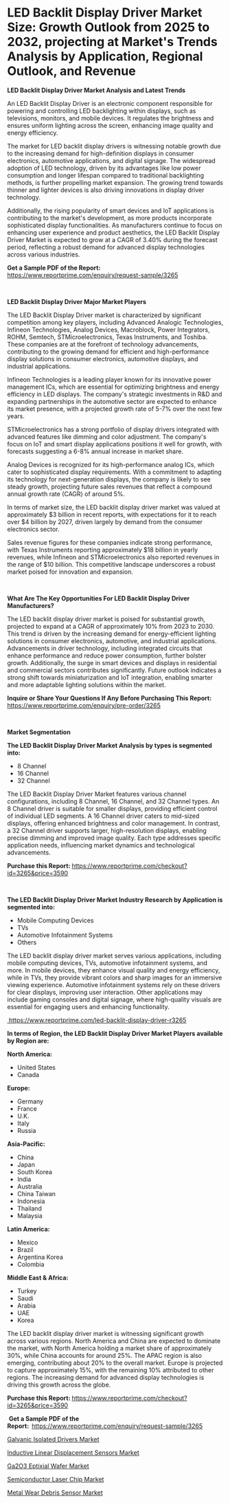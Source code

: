 <p><h1>LED Backlit Display Driver Market Size: Growth Outlook from 2025 to 2032, projecting at Market's Trends Analysis by Application, Regional Outlook, and Revenue</h1></p><p><strong>LED Backlit Display Driver Market Analysis and Latest Trends</strong></p>
<p><p>An LED Backlit Display Driver is an electronic component responsible for powering and controlling LED backlighting within displays, such as televisions, monitors, and mobile devices. It regulates the brightness and ensures uniform lighting across the screen, enhancing image quality and energy efficiency.</p><p>The market for LED backlit display drivers is witnessing notable growth due to the increasing demand for high-definition displays in consumer electronics, automotive applications, and digital signage. The widespread adoption of LED technology, driven by its advantages like low power consumption and longer lifespan compared to traditional backlighting methods, is further propelling market expansion. The growing trend towards thinner and lighter devices is also driving innovations in display driver technology.</p><p>Additionally, the rising popularity of smart devices and IoT applications is contributing to the market's development, as more products incorporate sophisticated display functionalities. As manufacturers continue to focus on enhancing user experience and product aesthetics, the LED Backlit Display Driver Market is expected to grow at a CAGR of 3.40% during the forecast period, reflecting a robust demand for advanced display technologies across various industries.</p></p>
<p><strong>Get a Sample PDF of the Report:&nbsp;</strong> <a href="https://www.reportprime.com/enquiry/request-sample/3265?utm_campaign=1905&utm_medium=2&utm_source=Github&utm_content=ia&utm_term=18032025&utm_id=led-backlit-display-driver">https://www.reportprime.com/enquiry/request-sample/3265</a></p>
<p>&nbsp;</p>
<p><strong>LED Backlit Display Driver Major Market Players</strong></p>
<p><p>The LED Backlit Display Driver market is characterized by significant competition among key players, including Advanced Analogic Technologies, Infineon Technologies, Analog Devices, Macroblock, Power Integrators, ROHM, Semtech, STMicroelectronics, Texas Instruments, and Toshiba. These companies are at the forefront of technology advancements, contributing to the growing demand for efficient and high-performance display solutions in consumer electronics, automotive displays, and industrial applications.</p><p>Infineon Technologies is a leading player known for its innovative power management ICs, which are essential for optimizing brightness and energy efficiency in LED displays. The company's strategic investments in R&D and expanding partnerships in the automotive sector are expected to enhance its market presence, with a projected growth rate of 5-7% over the next few years.</p><p>STMicroelectronics has a strong portfolio of display drivers integrated with advanced features like dimming and color adjustment. The company's focus on IoT and smart display applications positions it well for growth, with forecasts suggesting a 6-8% annual increase in market share.</p><p>Analog Devices is recognized for its high-performance analog ICs, which cater to sophisticated display requirements. With a commitment to adapting its technology for next-generation displays, the company is likely to see steady growth, projecting future sales revenues that reflect a compound annual growth rate (CAGR) of around 5%.</p><p>In terms of market size, the LED backlit display driver market was valued at approximately $3 billion in recent reports, with expectations for it to reach over $4 billion by 2027, driven largely by demand from the consumer electronics sector.</p><p>Sales revenue figures for these companies indicate strong performance, with Texas Instruments reporting approximately $18 billion in yearly revenues, while Infineon and STMicroelectronics also reported revenues in the range of $10 billion. This competitive landscape underscores a robust market poised for innovation and expansion.</p></p>
<p>&nbsp;</p>
<p><strong>What Are The Key Opportunities For LED Backlit Display Driver Manufacturers?</strong></p>
<p><p>The LED backlit display driver market is poised for substantial growth, projected to expand at a CAGR of approximately 10% from 2023 to 2030. This trend is driven by the increasing demand for energy-efficient lighting solutions in consumer electronics, automotive, and industrial applications. Advancements in driver technology, including integrated circuits that enhance performance and reduce power consumption, further bolster growth. Additionally, the surge in smart devices and displays in residential and commercial sectors contributes significantly. Future outlook indicates a strong shift towards miniaturization and IoT integration, enabling smarter and more adaptable lighting solutions within the market.</p></p>
<p><strong>Inquire or Share Your Questions If Any Before Purchasing This Report:</strong> <a href="https://www.reportprime.com/enquiry/pre-order/3265?utm_campaign=1905&utm_medium=2&utm_source=Github&utm_content=ia&utm_term=18032025&utm_id=led-backlit-display-driver">https://www.reportprime.com/enquiry/pre-order/3265</a></p>
<p>&nbsp;</p>
<p><strong>Market Segmentation</strong></p>
<p><strong>The LED Backlit Display Driver Market Analysis by types is segmented into:</strong></p>
<p><ul><li>8 Channel</li><li>16 Channel</li><li>32 Channel</li></ul></p>
<p><p>The LED Backlit Display Driver Market features various channel configurations, including 8 Channel, 16 Channel, and 32 Channel types. An 8 Channel driver is suitable for smaller displays, providing efficient control of individual LED segments. A 16 Channel driver caters to mid-sized displays, offering enhanced brightness and color management. In contrast, a 32 Channel driver supports larger, high-resolution displays, enabling precise dimming and improved image quality. Each type addresses specific application needs, influencing market dynamics and technological advancements.</p></p>
<p><strong>Purchase this Report:&nbsp;</strong><a href="https://www.reportprime.com/checkout?id=3265&price=3590&utm_campaign=1905&utm_medium=2&utm_source=Github&utm_content=ia&utm_term=18032025&utm_id=led-backlit-display-driver">https://www.reportprime.com/checkout?id=3265&price=3590</a></p>
<p>&nbsp;</p>
<p><strong>The LED Backlit Display Driver Market Industry Research by Application is segmented into:</strong></p>
<p><ul><li>Mobile Computing Devices</li><li>TVs</li><li>Automotive Infotainment Systems</li><li>Others</li></ul></p>
<p><p>The LED backlit display driver market serves various applications, including mobile computing devices, TVs, automotive infotainment systems, and more. In mobile devices, they enhance visual quality and energy efficiency, while in TVs, they provide vibrant colors and sharp images for an immersive viewing experience. Automotive infotainment systems rely on these drivers for clear displays, improving user interaction. Other applications may include gaming consoles and digital signage, where high-quality visuals are essential for engaging users and enhancing functionality.</p></p>
<p><a href="https://www.reportprime.com/led-backlit-display-driver-r3265?utm_campaign=1905&utm_medium=2&utm_source=Github&utm_content=ia&utm_term=18032025&utm_id=led-backlit-display-driver">&nbsp;https://www.reportprime.com/led-backlit-display-driver-r3265</a></p>
<p><strong>In terms of Region, the LED Backlit Display Driver Market Players available by Region are:</strong></p>
<p>
    <p> <strong> North America: </strong>
        <ul>
            <li>United States</li>
            <li>Canada</li>
        </ul>
        </p> 
    <p> <strong> Europe: </strong>
        <ul>
            <li>Germany</li>
            <li>France</li>
            <li>U.K.</li>
            <li>Italy</li>
            <li>Russia</li>
        </ul>
        </p> 
    <p> <strong> Asia-Pacific: </strong>
        <ul>
            <li>China</li>
            <li>Japan</li>
            <li>South Korea</li>
            <li>India</li>
            <li>Australia</li>
            <li>China Taiwan</li>
            <li>Indonesia</li>
            <li>Thailand</li>
            <li>Malaysia</li>
        </ul>
        </p> 
    <p> <strong> Latin America: </strong>
        <ul>
            <li>Mexico</li>
            <li>Brazil</li>
            <li>Argentina Korea</li>
            <li>Colombia</li>
        </ul>
        </p> 
    <p> <strong> Middle East & Africa: </strong>
        <ul>
            <li>Turkey</li>
            <li>Saudi</li>
            <li>Arabia</li>
            <li>UAE</li>
            <li>Korea</li>
        </ul>
    </p>
    </p>
<p><p>The LED backlit display driver market is witnessing significant growth across various regions. North America and China are expected to dominate the market, with North America holding a market share of approximately 30%, while China accounts for around 25%. The APAC region is also emerging, contributing about 20% to the overall market. Europe is projected to capture approximately 15%, with the remaining 10% attributed to other regions. The increasing demand for advanced display technologies is driving this growth across the globe.</p></p>
<p><strong>Purchase this Report: </strong><a href="https://www.reportprime.com/checkout?id=3265&price=3590&utm_campaign=1905&utm_medium=2&utm_source=Github&utm_content=ia&utm_term=18032025&utm_id=led-backlit-display-driver">https://www.reportprime.com/checkout?id=3265&price=3590</a></p>
<p>&nbsp;<strong>Get a Sample PDF of the Report:&nbsp;&nbsp;</strong><a href="https://www.reportprime.com/enquiry/request-sample/3265?utm_campaign=1905&utm_medium=2&utm_source=Github&utm_content=ia&utm_term=18032025&utm_id=led-backlit-display-driver">https://www.reportprime.com/enquiry/request-sample/3265</a></p>
<p><strong></strong></p>
<p><p><a href="https://github.com/XavierTyler76/Market-Research-Report-List-1/blob/main/galvanic-isolated-drivers-market.md?utm_campaign=1905&utm_medium=2&utm_source=Github&utm_content=ia&utm_term=18032025&utm_id=led-backlit-display-driver">Galvanic Isolated Drivers Market</a></p><p><a href="https://github.com/lindaopodray/Market-Research-Report-List-1/blob/main/inductive-linear-displacement-sensors-market.md?utm_campaign=1905&utm_medium=2&utm_source=Github&utm_content=ia&utm_term=18032025&utm_id=led-backlit-display-driver">Inductive Linear Displacement Sensors Market</a></p><p><a href="https://github.com/marlanamarvn/Market-Research-Report-List-1/blob/main/ga2o3-eptixial-wafer-market.md?utm_campaign=1905&utm_medium=2&utm_source=Github&utm_content=ia&utm_term=18032025&utm_id=led-backlit-display-driver">Ga2O3 Eptixial Wafer Market</a></p><p><a href="https://github.com/OlenFleming68/Market-Research-Report-List-1/blob/main/semiconductor-laser-chip-market.md?utm_campaign=1905&utm_medium=2&utm_source=Github&utm_content=ia&utm_term=18032025&utm_id=led-backlit-display-driver">Semiconductor Laser Chip Market</a></p><p><a href="https://github.com/rodinayygacklezi/Market-Research-Report-List-1/blob/main/metal-wear-debris-sensor-market.md?utm_campaign=1905&utm_medium=2&utm_source=Github&utm_content=ia&utm_term=18032025&utm_id=led-backlit-display-driver">Metal Wear Debris Sensor Market</a></p></p>